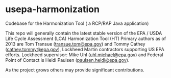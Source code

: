 usepa-harmonization
===================

Codebase for the Harmonization Tool ( a RCP/RAP Java application)

This repo will generally contain the latest stable version of the EPA / USDA Life Cycle Assessment (LCA) Harmonization Tool (HT)
Primary authors as of 2013 are Tom Transue (transue.tom@epa.gov) and Tommy Cathey (cathey.tommy@epa.gov), Lockheed Martin contractors supporting US EPA efforts.
Lockheed supervisor: Mike Uhl (uhl.michael@epa.gov) and Federal Point of Contact is Heidi Paulsen (paulsen.heidi@epa.gov).

As the project grows others may provide significant contributions.
